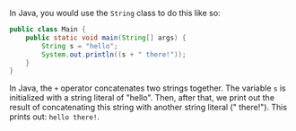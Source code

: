 In Java, you would use the `String` class to do this like so:

```java
public class Main {
    public static void main(String[] args) {
        String s = "hello";
        System.out.println((s + " there!"));
    }
}
```

In Java, the `+` operator concatenates two strings together. The variable `s` is initialized with a string literal of "hello". Then, after that, we print out the result of concatenating this string with another string literal (" there!"). This prints out: `hello there!`.

